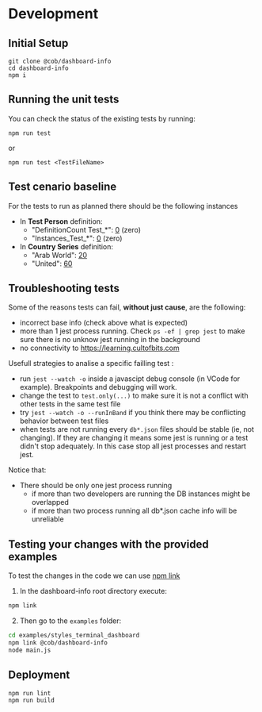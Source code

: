 # Development

## Initial Setup

```
git clone @cob/dashboard-info
cd dashboard-info
npm i
```

## Running the unit tests
You can check the status of the existing tests by running:

```
npm run test
```
or
```
npm run test <TestFileName>
```

## Test cenario baseline
For the tests to run as planned there should be the following instances
* In **Test Person** definition:
    * "DefinitionCount Test_*": [0](https://learning.cultofbits.com/recordm/#/definitions/6/q="DefinitionCount%20Test_*") (zero)
    * "Instances_Test_*": [0](https://learning.cultofbits.com/recordm/#/definitions/6/q=Instances_Test_*) (zero)
* In **Country Series** definition: 
    * "Arab World": [20](https://learning.cultofbits.com/recordm/#/definitions/2/q="Arab%20World")
    * "United": [60](https://learning.cultofbits.com/recordm/#/definitions/2/q="United")


## Troubleshooting tests

Some of the reasons tests can fail, **without just cause**, are the following:
* incorrect base info (check above what is expected)
* more than 1 jest process running. Check `ps -ef | grep jest` to make sure there is no unknow jest running in the background
* no connectivity to https://learning.cultofbits.com

Usefull strategies to analise a specific failling test  :
* run `jest --watch -o` inside a javascipt debug console (in VCode for example). Breakpoints and debugging will work.
* change the test to `test.only(...)` to make sure it is not a conflict with other tests in the same test file
* try `jest --watch -o --runInBand` if you think there may be conflicting behavior between test files
* when tests are not running every `db*.json` files should be stable (ie, not changing). If they are changing it means some jest is running or a test didn't stop adequately. In this case stop all jest processes and restart jest.

Notice that:
 * There should be only one jest process running
    * if more than two developers are running the DB instances might be overlapped
    * if more than two process running all db*.json cache info will be unreliable


## Testing your changes with the provided examples

To test the changes in the code we can use [npm link](https://docs.npmjs.com/cli/v8/commands/npm-link)

1. In the dashboard-info root directory execute:
```bash
npm link
```

2. Then go to the `examples` folder:
```bash 
cd examples/styles_terminal_dashboard
npm link @cob/dashboard-info
node main.js
```

## Deployment

```bash
npm run lint 
npm run build
```